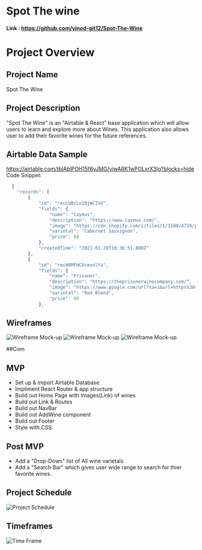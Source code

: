 # Spot The wine
#### Link :  https://github.com/vinod-git12/Spot-The-Wine

# Project Overview 
## Project Name
Spot The Wine

## Project Description
"Spot The Wine" is an "Airtable & React" base application which will allow users to learn and explore more about Wines. This application also allows user to add their favorite wines for the future references.


## Airtable Data Sample
https://airtable.com/tblAblPOH15f8vJMG/viwARK1wPOLxrX3Ig?blocks=hide
Code Snippet: 
```javascript
  {
    "records": [
        {
            "id": "recLbBcLo1QjWCIVd",
            "fields": {
                "name": "Caymus",
                "description": "https://www.caymus.com/",
                "image": "https://cdn.shopify.com/s/files/1/1580/4729/products/caymus-cabernet-sauvignon-napa-valley_52cb9d7b-c37d-49de-99da-eb6a8ca89586.gif?v=1576196473",
                "varietal": "Cabernet Sauvignon",
                "price": 89
            },
            "createdTime": "2021-01-20T10:36:51.000Z"
        },
        {
            "id": "recW8MFHCOcmvolYa",
            "fields": {
                "name": "Prisoner",
                "description": "https://theprisonerwinecompany.com/",
                "image": "https://www.google.com/url?sa=i&url=https%3A%2F%2Fwww.totalwine.com%2Fwine%2Fred-wine%2Fzinfandel%2Fthe-prisoner-red-blend%2Fp%2F19360750&psig=AOvVaw1...",
                "varietal": "Red Blend",
                "price": 49
            },
```
## Wireframes

![Wireframe Mock-up](https://i.imgur.com/mFpCXLJ.jpg)
![Wireframe Mock-up](https://i.imgur.com/WRbl6f5.jpg)
![Wireframe Mock-up](https://i.imgur.com/lTjRseS.jpg)

##Com


## MVP

- Set up & import Airtable Database
- Impliment React Router & app structure
- Build out Home Page with Images(Link) of wines
- Build out Link & Routes 
- Build out NavBar 
- Build out AddWine component
- Build out Footer
- Style with CSS

## Post MVP


- Add a "Drop-Down" list of All wine varietals
- Add a "Search Bar" which gives user wide range to search for thier favorite wines.

## Project Schedule

![Project Schedule](https://i.imgur.com/8C7Xznc.jpg)


## Timeframes

![Time Frame](https://i.imgur.com/tbUOmkq.jpg)










